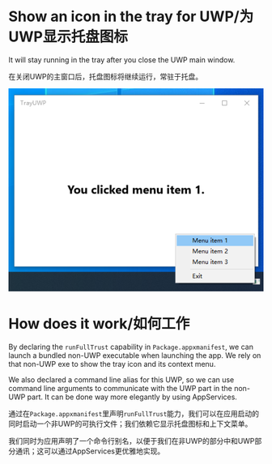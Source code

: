 # Show an icon in the tray for UWP/为UWP显示托盘图标

It will stay running in the tray after you close the UWP main window.

在关闭UWP的主窗口后，托盘图标将继续运行，常驻于托盘。

![](screenshot.png)

# How does it work/如何工作

By declaring the `runFullTrust` capability in `Package.appxmanifest`, we can launch a bundled non-UWP executable when launching the app. We rely on that non-UWP exe to show the tray icon and its context menu.

We also declared a command line alias for this UWP, so we can use command line arguments to communicate with the UWP part in the non-UWP part. It can be done way more elegantly by using AppServices.

通过在`Package.appxmanifest`里声明`runFullTrust`能力，我们可以在应用启动的同时启动一个非UWP的可执行文件；我们依赖它显示托盘图标和上下文菜单。

我们同时为应用声明了一个命令行别名，以便于我们在非UWP的部分中和UWP部分通讯；这可以通过AppServices更优雅地实现。
